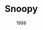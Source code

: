 ---
layout: productions
title: Snoopy
date: 1988
featured_image:
Theatre: Players by the Sea
cast:
- Charlie Brown: Michael Lipp
crew:
- Director: Michael Lipp
external_links:
---